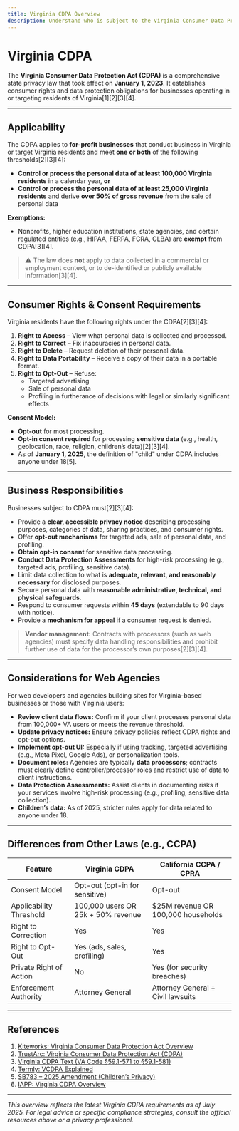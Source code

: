 ```yaml
---
title: Virginia CDPA Overview
description: Understand who is subject to the Virginia Consumer Data Protection Act and what responsibilities it imposes.
---
```


# Virginia CDPA

The **Virginia Consumer Data Protection Act (CDPA)** is a comprehensive state privacy law that took effect on **January 1, 2023**. It establishes consumer rights and data protection obligations for businesses operating in or targeting residents of Virginia[1][2][3][4].

---

## Applicability

The CDPA applies to **for-profit businesses** that conduct business in Virginia or target Virginia residents and meet **one or both** of the following thresholds[2][3][4]:

- **Control or process the personal data of at least 100,000 Virginia residents** in a calendar year, **or**
- **Control or process the personal data of at least 25,000 Virginia residents** and derive **over 50% of gross revenue** from the sale of personal data

**Exemptions:**  
- Nonprofits, higher education institutions, state agencies, and certain regulated entities (e.g., HIPAA, FERPA, FCRA, GLBA) are **exempt** from CDPA[3][4].

> ⚠️ The law does **not** apply to data collected in a commercial or employment context, or to de-identified or publicly available information[3][4].

---

## Consumer Rights & Consent Requirements

Virginia residents have the following rights under the CDPA[2][3][4]:

1. **Right to Access** – View what personal data is collected and processed.
2. **Right to Correct** – Fix inaccuracies in personal data.
3. **Right to Delete** – Request deletion of their personal data.
4. **Right to Data Portability** – Receive a copy of their data in a portable format.
5. **Right to Opt-Out** – Refuse:
   - Targeted advertising
   - Sale of personal data
   - Profiling in furtherance of decisions with legal or similarly significant effects

**Consent Model:**  
- **Opt-out** for most processing.
- **Opt-in consent required** for processing **sensitive data** (e.g., health, geolocation, race, religion, children’s data)[2][3][4].
- As of **January 1, 2025**, the definition of "child" under CDPA includes anyone under 18[5].

---

## Business Responsibilities

Businesses subject to CDPA must[2][3][4]:

- Provide a **clear, accessible privacy notice** describing processing purposes, categories of data, sharing practices, and consumer rights.
- Offer **opt-out mechanisms** for targeted ads, sale of personal data, and profiling.
- **Obtain opt-in consent** for sensitive data processing.
- **Conduct Data Protection Assessments** for high-risk processing (e.g., targeted ads, profiling, sensitive data).
- Limit data collection to what is **adequate, relevant, and reasonably necessary** for disclosed purposes.
- Secure personal data with **reasonable administrative, technical, and physical safeguards**.
- Respond to consumer requests within **45 days** (extendable to 90 days with notice).
- Provide a **mechanism for appeal** if a consumer request is denied.

> **Vendor management:** Contracts with processors (such as web agencies) must specify data handling responsibilities and prohibit further use of data for the processor’s own purposes[2][3][4].

---

## Considerations for Web Agencies

For web developers and agencies building sites for Virginia-based businesses or those with Virginia users:

- **Review client data flows:** Confirm if your client processes personal data from 100,000+ VA users or meets the revenue threshold.
- **Update privacy notices:** Ensure privacy policies reflect CDPA rights and opt-out options.
- **Implement opt-out UI:** Especially if using tracking, targeted advertising (e.g., Meta Pixel, Google Ads), or personalization tools.
- **Document roles:** Agencies are typically **data processors**; contracts must clearly define controller/processor roles and restrict use of data to client instructions.
- **Data Protection Assessments:** Assist clients in documenting risks if your services involve high-risk processing (e.g., profiling, sensitive data collection).
- **Children’s data:** As of 2025, stricter rules apply for data related to anyone under 18.

---

## Differences from Other Laws (e.g., CCPA)

| Feature                | Virginia CDPA                   | California CCPA / CPRA          |
|------------------------|---------------------------------|---------------------------------|
| Consent Model          | Opt-out (opt-in for sensitive)  | Opt-out                        |
| Applicability Threshold| 100,000 users OR 25k + 50% revenue | $25M revenue OR 100,000 households |
| Right to Correction    | Yes                             | Yes                            |
| Right to Opt-Out       | Yes (ads, sales, profiling)     | Yes                            |
| Private Right of Action| No                              | Yes (for security breaches)    |
| Enforcement Authority  | Attorney General                | Attorney General + Civil lawsuits |

---

## References

1. [Kiteworks: Virginia Consumer Data Protection Act Overview](https://www.kiteworks.com/risk-compliance-glossary/virginia-consumer-data-protection-act/)
2. [TrustArc: Virginia Consumer Data Protection Act (CDPA)](https://trustarc.com/regulations/virginia-cdpa/)
3. [Virginia CDPA Text (VA Code §59.1-571 to §59.1-581)](https://law.lis.virginia.gov/vacode/title59.1/chapter53/)
4. [Termly: VCDPA Explained](https://termly.io/resources/articles/vcdpa/)
5. [SB783 – 2025 Amendment (Children’s Privacy)](https://lis.virginia.gov/bill-details/20251/SB783)
6. [IAPP: Virginia CDPA Overview](https://iapp.org/resources/article/virginia-consumer-data-protection-act-cdpa/)

---

*This overview reflects the latest Virginia CDPA requirements as of July 2025. For legal advice or specific compliance strategies, consult the official resources above or a privacy professional.*
